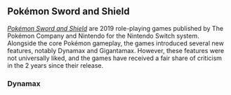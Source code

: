 ## Pokémon Sword and Shield
[*Pokémon Sword and Shield*](https://swordshield.pokemon.com/en-us/) are 2019 role-playing games published by The Pokémon Company and Nintendo for the Nintendo Switch system. Alongside the core Pokémon gameplay, the games introduced several new features, notably Dynamax and Gigantamax. However, these features were not universally liked, and the games have received a fair share of criticism in the 2 years since their release.  
### Dynamax
